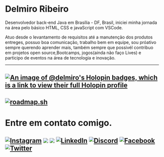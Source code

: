 # Delmiro Ribeiro

<p>
  Desenvolvedor back-end Java em Brasília - DF, Brasil, iniciei minha jornada na área pelo básico HTML, CSS e javaScript com VSCode.
  
  Atuo desde o levantamento de requisitos até a manutenção dos produtos entreges, possuo boa comunicação, 
  trabalho bem em equipe, sou próativo sempre querendo aprender mais, 
  também sempre que possivél contribuo em projetos open source,Bootcamps,
  jogos(ainda não faço Lives) e participo de eventos na área de tecnologia e inovação.  
</p>

---

[![An image of @delmiro's Holopin badges, which is a link to view their full Holopin profile](https://holopin.me/delmiro)](https://holopin.io/@delmiro)
--- 
[![roadmap.sh](https://roadmap.sh/card/wide/676f38bf70129741a8a6749d?variant=dark)](https://roadmap.sh)
---
# Entre em contato comigo.

[![Instagram](https://img.shields.io/badge/Instagram-000?style=for-the-badge&logo=instagram)](https://www.instagram.com/dev_miro/)
 	<a href="https://www.twitch.tv/mirotec" target="_blank"><img src="https://img.shields.io/badge/Twitch-black?style=for-the-badge&logo=twitch&logoColor=white" target="_blank"></a> 
  <a href = "mailto:delmiroribeiro.alpha@gmail.com"><img src="https://img.shields.io/badge/-Gmail-black?style=for-the-badge&logo=gmail&logoColor=white" target="_blank"></a> [![LinkedIn](https://img.shields.io/badge/LinkedIn-000?style=for-the-badge&logo=linkedin&logoColor=#0000ff)](https://www.linkedin.com/in/[SEUUSERNAME](https://www.linkedin.com/in/delmiro-ribeiro-7452411a0/)/)
  [![Discord](https://img.shields.io/badge/Discord-000?style=for-the-badge&logo=discord)](https://www.discord.com/in/junior_2020/)
  [![Facebook](https://img.shields.io/badge/Facebook-000?style=for-the-badge&logo=facebook)](https://www.facebook.com/delmiro.junior.16/)
  [![Twitter](https://img.shields.io/badge/Twitter-000?style=for-the-badge&logo=twitter)](https://twitter.com/Delmiro16368715)
--- 
